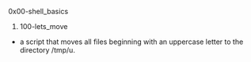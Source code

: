 0x00-shell_basics

1. 100-lets_move
-  a script that moves all files beginning with an uppercase letter to the directory /tmp/u.
